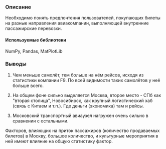 ### Описание
Необходимо понять предпочтения пользователей, покупающих билеты на разные направления авиакомпании, выполняющей внутренние пассажирские перевозки.

#### Используемые библиотеки
NumPy, Pandas, MatPlotLib

### Выводы
1) Чем меньше самолёт, тем больше на нём рейсов, исходя из статистики компании F9. По всей видимости таких самолётов у неё больше всего.

2) На общем фоне сильно выделяется Москва, второе место - СПб как "вторая столица", Новосибирск, как крупный логистический хаб (связь с Китаем и т.п.). Где деньги (экономика) там и рейсы.

3) Московский транспортный авиаузел нагружен очень сильно в сравнении с остальными.

Факторов, влияющих на приток пассажиров (количество продаваемых билетов) в Москву, большое количество, и культурные мероприятия в ней имеют влияние на общую статистику фактор.
